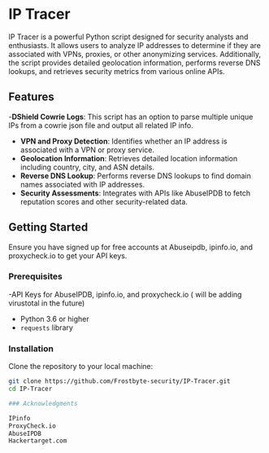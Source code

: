 # IP Tracer

IP Tracer is a powerful Python script designed for security analysts and enthusiasts. It allows users to analyze IP addresses to determine if they are associated with VPNs, proxies, or other anonymizing services. Additionally, the script provides detailed geolocation information, performs reverse DNS lookups, and retrieves security metrics from various online APIs.

## Features

-**DShield Cowrie Logs**: This script has an option to parse multiple unique IPs from a cowrie json file and output all related IP info.
- **VPN and Proxy Detection**: Identifies whether an IP address is associated with a VPN or proxy service.
- **Geolocation Information**: Retrieves detailed location information including country, city, and ASN details.
- **Reverse DNS Lookup**: Performs reverse DNS lookups to find domain names associated with IP addresses.
- **Security Assessments**: Integrates with APIs like AbuseIPDB to fetch reputation scores and other security-related data.

## Getting Started

Ensure you have signed up for free accounts at Abuseipdb, ipinfo.io, and proxycheck.io to get your API keys.

### Prerequisites
-API Keys for AbuseIPDB, ipinfo.io, and proxycheck.io ( will be adding virustotal in the future)
- Python 3.6 or higher
- `requests` library

### Installation

Clone the repository to your local machine:

```bash
git clone https://github.com/Frostbyte-security/IP-Tracer.git
cd IP-Tracer

### Acknowledgments

IPinfo
ProxyCheck.io
AbuseIPDB
Hackertarget.com
